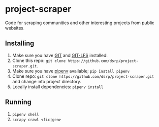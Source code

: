 # project-scraper
Code for scraping communities and other interesting projects from public websites.

## Installing
1. Make sure you have [GIT](https://git-scm.com/downloads) and [GIT-LFS](https://git-lfs.github.com/) installed.
2. Clone this repo: `git clone https://github.com/dsrp/project-scraper.git`.
3. Make sure you have [pipenv](https://pipenv.readthedocs.io/en/latest/) available; `pip install pipenv`
4. Clone repo: `git clone https://github.com/dsrp/project-scraper.git` and change into project directory.
5. Locally install dependencies: `pipenv install`

## Running
1. `pipenv shell`
2. `scrapy crawl <fic|gen>`
